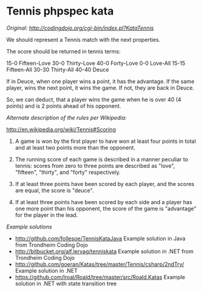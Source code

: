 # Tennis phpspec kata

*Original: http://codingdojo.org/cgi-bin/index.pl?KataTennis*

We should represent a Tennis match with the next properties.

The score should be returned in tennis terms:

15-0 Fifteen-Love
30-0 Thirty-Love
40-0 Forty-Love
0-0 Love-All
15-15 Fifteen-All
30-30 Thirty-All
40-40 Deuce

If in Deuce, when one player wins a point, it has the advantage. If the same player, wins the next point, it wins the game. If not, they are back in Deuce.

So, we can deduct, that a player wins the game when he is over 40 (4 points) and is 2 points ahead of his opponent.


*Alternate description of the rules per Wikipedia:* 

http://en.wikipedia.org/wiki/Tennis#Scoring

1. A game is won by the first player to have won at least four points in total and at least two points more than the opponent.

2. The running score of each game is described in a manner peculiar to tennis: scores from zero to three points are described as "love", "fifteen", "thirty", and "forty" respectively.

3. If at least three points have been scored by each player, and the scores are equal, the score is "deuce".

4. If at least three points have been scored by each side and a player has one more point than his opponent, the score of the game is "advantage" for the player in the lead.

*Example solutions*

* http://github.com/follesoe/TennisKataJava Example solution in Java from Trondheim Coding Dojo
* http://bitbucket.org/alf.lervag/tenniskata Example solution in .NET from Trondheim Coding Dojo
* http://github.com/goeran/Katas/tree/master/Tennis/csharp/2ndTry/ Example solution in .NET
* https://github.com/lroal/Roald/tree/master/src/Roald.Katas Example solution in .NET with state transition tree
